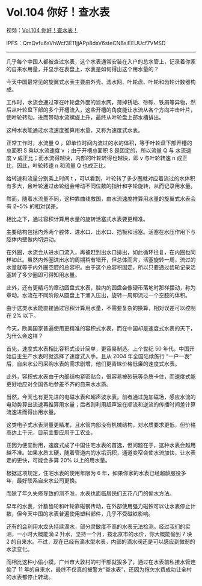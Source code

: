 # Vol.104 你好！查水表

视频：[Vol.104 你好！查水表！](http://dweb.link/ipfs/QmcpCpJ48PRTNaKuztBDBva82NUP7YmK6cBM3iAvRDAWTZ/Vol.104%20%E4%BD%A0%E5%A5%BD%EF%BC%81%E6%9F%A5%E6%B0%B4%E8%A1%A8%EF%BC%81.mp4)

IPFS：QmQvfu6sVhWcf3E11jjAPp8dsV6steCNBsiEEUUcf7VMSD

---

几乎每个中国人都被查过水表，这个水表通常安装在入户的总水管上，记录着你家的自来水用量，并显示在表盘上，水表是如何得出这个用水量的？

今天中国最常见的旋翼式水表主要由外壳、滤水网、叶轮盘、叶轮和齿轮计数器构成。

工作时，水流会通过罩在叶轮盘外面的滤水网，筛掉锈垢、砂砾、铁屑等异物，然后从叶轮盘下部的多个开槽流入，这些开槽的角度能让水流从各个方向冲击叶片，使叶轮转动，进而带动水流螺旋上升，最终从叶轮盘上部水槽排出。

这种水表能通过水流速度推算用水量，又称为速度式水表。

正常工作时，水流量 Q ，即单位时间内流过的水的体积，等于叶轮盘下部开槽的总面积 S 乘以水流速度 v ；由于开槽总面积 S 是固定的，所以流量 Q 与 水流速度 v 成正比；而水流得越快，内部的叶轮转得也越快，即 v 与叶轮转速 n 成正比，因此，叶轮转速 n 和流量 Q 也成正比。

给转速和流量分别乘上时间 t ，可以看到，叶轮转了多少圈就对应着流过的水体积有多大，且叶轮通过齿轮组会带动不同位数的指针和字轮旋转，从而记录用水量。

然而，随着水流量不同，这种靠曲线救国，由水流速度推算用水量的旋翼式水表会有 2~5% 的相对误差。

相比之下，通过容积计算用水量的旋转活塞式水表要更精准。

主要结构包括内外两个腔体、进水口、出水口、挡板和活塞。活塞在水压作用下与腔体内壁做内切运动。

在外圈，水流会从进水口流入，再被赶到出水口排出，如此循环往复，在内圈也同样如此。虽然内外圈进出水的周期稍有错开，但总体而言，活塞旋转一周，流过的水量就等于内外圈空腔的总容积。由于这个总容积固定，所以只要通过齿轮记录活塞转了多少圈即可得知用水量。

此外，还有更精巧的章动圆盘式水表，腔内的圆盘会像硬币落地时那样摆动，称为章动。水流在不同阶段从圆盘上下涌入压出，旋转一周即流过一个空腔的体积。

由于这类水表能直接通过容积计算用水量，不需要复杂的换算，相对误差可以控制在 2% 以下。

今天，欧美国家普遍使用更精准的容积式水表，而在中国却是速度式水表的天下，为什么会这样？

首先，速度式水表相比容积式设计简单，更容易制造。上个世纪 50 年代，中国开始自主生产水表时就选择了速度式入手。且从 2004 年全国陆续施行 “一户一表” 后，自来水公司采购水表的需求剧增，他们更青睐价格低廉的速度式水表。

此外，容积式水表由于内部结构紧密贴合，很容易被砂砾等杂质卡住，而速度式能更好地应对全国各地参差不齐的自来水水质。

当然，今天也有更先进的电磁水表和超声波水表。前者通过施加磁场，感应水流的电动势算出流速再推算用水量；后者则利用超声波在顺流和逆流的传播时间差计算流速进而得出用水量。

这类电子式水表测量更精准，且水管内部没有机械结构，对水质要求更低，但价格高达上千元，目前主要应用于工农业。

正因为便宜耐用，速度式成了中国住宅水表的首选，但问题在于，这种水表会越用越不准。如果水质太硬，随着管道内的水垢沉积，通道变窄会使水流加快，让水表走的更快，可能会多算 20% 以上的用水量。

根据这项规定，住宅水表的使用年限为 6 年，如果你家的水表已经超龄服役多年，最好联系自来水公司更换。

而除了年久失修导致的测不准，水表也面临居民们五花八门的偷水方法。

早年的水表，计数齿轮和叶轮靠磁钢传动，在外部使用强力磁铁可以让水表停止计数，但今天中国的水表普遍使用塑料部件，几乎不受磁铁影响。

还有的会利用水龙头持续滴水，部分灵敏度不高的水表无法检测。经过我们的实测，一小时大概能滴 2 升水，坚持一个月，按北京市的水价，你大概能偷到 7 块 2 的自来水。不过，现在已经有滴水型水表，内部的滴水阀还是可以感应到微弱的水流变化。

而相比这种小偷小摸，广州市大敦村的村干部就狠多了，通过在水表前私接水管连偷了 11 年的自来水，最终不仅真的被警方“查水表”，还因为拖欠水费成功让全村的水表都停止转动。

